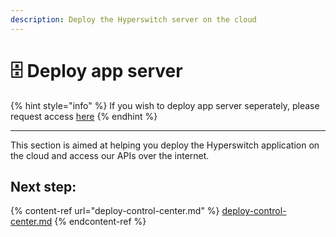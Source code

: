 ```yaml
---
description: Deploy the Hyperswitch server on the cloud
---
```


# 🗄️ Deploy app server

{% hint style="info" %}
If you wish to deploy app server seperately, please request access [here](https://docs.google.com/forms/d/e/1FAIpQLSeflqUqLYBwhoHJQhwQOKjjfbxx2zj-VNrR3QdzX\_u5WqTxzQ/viewform?usp=sf\_link)&#x20;
{% endhint %}

***

This section is aimed at helping you deploy the Hyperswitch application on the cloud and access our APIs over the internet.

## Next step:

{% content-ref url="deploy-control-center.md" %}
[deploy-control-center.md](deploy-control-center.md)
{% endcontent-ref %}
